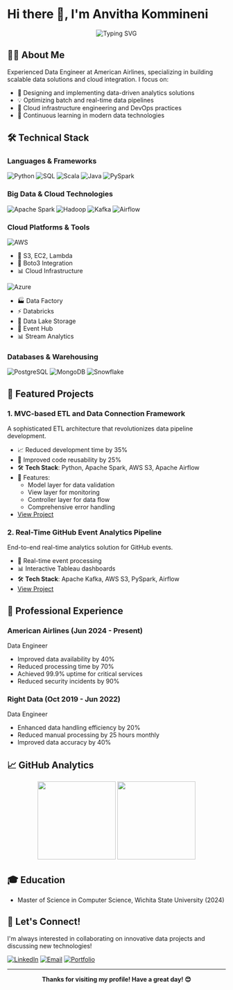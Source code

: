 # Hi there 👋, I'm Anvitha Kommineni

<div align="center">
  <img src="https://readme-typing-svg.herokuapp.com?font=Fira+Code&weight=500&size=30&pause=1000&center=true&vCenter=true&random=false&width=600&lines=Senior+Data+Engineer;Cloud+Architecture+Specialist;Big+Data+Developer" alt="Typing SVG" />
</div>

## 👨‍💻 About Me 
Experienced Data Engineer at American Airlines, specializing in building scalable data solutions and cloud integration. I focus on:
- 🎯 Designing and implementing data-driven analytics solutions
- 💡 Optimizing batch and real-time data pipelines
- 🚀 Cloud infrastructure engineering and DevOps practices
- 🌱 Continuous learning in modern data technologies

## 🛠️ Technical Stack

### Languages & Frameworks
![Python](https://img.shields.io/badge/Python-3776AB?style=for-the-badge&logo=python&logoColor=white)
![SQL](https://img.shields.io/badge/SQL-4479A1?style=for-the-badge&logo=mysql&logoColor=white)
![Scala](https://img.shields.io/badge/Scala-DC322F?style=for-the-badge&logo=scala&logoColor=white)
![Java](https://img.shields.io/badge/Java-007396?style=for-the-badge&logo=java&logoColor=white)
![PySpark](https://img.shields.io/badge/PySpark-E25A1C?style=for-the-badge&logo=apache-spark&logoColor=white)

### Big Data & Cloud Technologies
![Apache Spark](https://img.shields.io/badge/Apache%20Spark-E25A1C?style=for-the-badge&logo=apache-spark&logoColor=white)
![Hadoop](https://img.shields.io/badge/Hadoop-66CCFF?style=for-the-badge&logo=apache-hadoop&logoColor=white)
![Kafka](https://img.shields.io/badge/Kafka-231F20?style=for-the-badge&logo=apache-kafka&logoColor=white)
![Airflow](https://img.shields.io/badge/Airflow-017CEE?style=for-the-badge&logo=apache-airflow&logoColor=white)

### Cloud Platforms & Tools
![AWS](https://img.shields.io/badge/AWS-232F3E?style=for-the-badge&logo=amazon-aws&logoColor=white)
- 💾 S3, EC2, Lambda
- 🔄 Boto3 Integration
- 📊 Cloud Infrastructure

![Azure](https://img.shields.io/badge/Azure-0089D6?style=for-the-badge&logo=microsoft-azure&logoColor=white)
- 🏭 Data Factory
- ⚡ Databricks
- 🌊 Data Lake Storage
- 🔄 Event Hub
- 📊 Stream Analytics

### Databases & Warehousing
![PostgreSQL](https://img.shields.io/badge/PostgreSQL-316192?style=for-the-badge&logo=postgresql&logoColor=white)
![MongoDB](https://img.shields.io/badge/MongoDB-47A248?style=for-the-badge&logo=mongodb&logoColor=white)
![Snowflake](https://img.shields.io/badge/Snowflake-29B5E8?style=for-the-badge&logo=snowflake&logoColor=white)

## 🚀 Featured Projects

### 1. MVC-based ETL and Data Connection Framework
A sophisticated ETL architecture that revolutionizes data pipeline development.
- 📈 Reduced development time by 35%
- 🔄 Improved code reusability by 25%
- 🛠️ **Tech Stack**: Python, Apache Spark, AWS S3, Apache Airflow
- 🎯 Features:
  - Model layer for data validation
  - View layer for monitoring
  - Controller layer for data flow
  - Comprehensive error handling
- [View Project](link_to_project)

### 2. Real-Time GitHub Event Analytics Pipeline
End-to-end real-time analytics solution for GitHub events.
- 🔄 Real-time event processing
- 📊 Interactive Tableau dashboards
- 🛠️ **Tech Stack**: Apache Kafka, AWS S3, PySpark, Airflow
- [View Project](link_to_project)

## 💼 Professional Experience

### American Airlines (Jun 2024 - Present)
Data Engineer
- Improved data availability by 40%
- Reduced processing time by 70%
- Achieved 99.9% uptime for critical services
- Reduced security incidents by 90%

### Right Data (Oct 2019 - Jun 2022)
Data Engineer
- Enhanced data handling efficiency by 20%
- Reduced manual processing by 25 hours monthly
- Improved data accuracy by 40%

## 📈 GitHub Analytics
<div align="center">
  <img height="180em" src="https://github-readme-stats.vercel.app/api?username=anvithakommineni&show_icons=true&theme=radical" />
  <img height="180em" src="https://github-readme-stats.vercel.app/api/top-langs/?username=anvithakommineni&layout=compact&theme=radical"/>
</div>

## 🎓 Education
- Master of Science in Computer Science, Wichita State University (2024)

## 🤝 Let's Connect!
I'm always interested in collaborating on innovative data projects and discussing new technologies!

[![LinkedIn](https://img.shields.io/badge/LinkedIn-0077B5?style=for-the-badge&logo=linkedin&logoColor=white)](https://www.linkedin.com/in/anvitha-kommineni/)
[![Email](https://img.shields.io/badge/Email-D14836?style=for-the-badge&logo=gmail&logoColor=white)](mailto:komminenianvitha999@gmail.com)
[![Portfolio](https://img.shields.io/badge/Portfolio-000000?style=for-the-badge&logo=github&logoColor=white)](https://github.com/anvithakommineni)

---
<div align="center">
  <b>Thanks for visiting my profile! Have a great day! 😊</b>
</div>
